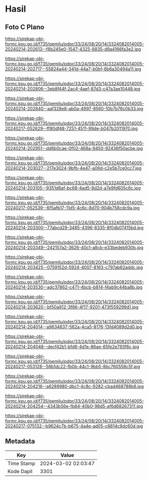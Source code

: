 # Hasil

## Foto C Plano

https://sirekap-obj-formc.kpu.go.id/f735/pemilu/pdpr/33/24/08/20/14/3324082014005-20240214-202613--f8b245e0-1547-4325-8835-d9a4166fa3e2.jpg

https://sirekap-obj-formc.kpu.go.id/f735/pemilu/pdpr/33/24/08/20/14/3324082014005-20240214-202717--55824a44-341d-44a7-b0bf-6b6a30494a11.jpg

https://sirekap-obj-formc.kpu.go.id/f735/pemilu/pdpr/33/24/08/20/14/3324082014005-20240214-202806--3eb8f44f-2ac4-4aef-87d3-c47a3ae10448.jpg

https://sirekap-obj-formc.kpu.go.id/f735/pemilu/pdpr/33/24/08/20/14/3324082014005-20240214-202840--aaf328e8-ab0a-4997-8560-10b7b76c0b33.jpg

https://sirekap-obj-formc.kpu.go.id/f735/pemilu/pdpr/33/24/08/20/14/3324082014005-20240217-052629--ff80df48-7251-4511-99de-b047b2011970.jpg

https://sirekap-obj-formc.kpu.go.id/f735/pemilu/pdpr/33/24/08/20/14/3324082014005-20240214-202951--dd6b0cae-0f02-468a-9450-92436f50acbe.jpg

https://sirekap-obj-formc.kpu.go.id/f735/pemilu/pdpr/33/24/08/20/14/3324082014005-20240214-203027--217e3024-9bfb-4e47-a06d-c2e5b7ce0cc7.jpg

https://sirekap-obj-formc.kpu.go.id/f735/pemilu/pdpr/33/24/08/20/14/3324082014005-20240214-203105--9351d6af-bc68-4ad5-8d2d-a7e9fd605c6c.jpg

https://sirekap-obj-formc.kpu.go.id/f735/pemilu/pdpr/33/24/08/20/14/3324082014005-20240217-052539--6f5afb17-11d5-4c6c-8d70-904b758cdc9a.jpg

https://sirekap-obj-formc.kpu.go.id/f735/pemilu/pdpr/33/24/08/20/14/3324082014005-20240214-203300--77abcd29-3485-4396-8335-8f0db07415bd.jpg

https://sirekap-obj-formc.kpu.go.id/f735/pemilu/pdpr/33/24/08/20/14/3324082014005-20240214-203349--242157a2-3626-40c1-a8cb-e33bedeb930b.jpg

https://sirekap-obj-formc.kpu.go.id/f735/pemilu/pdpr/33/24/08/20/14/3324082014005-20240214-203425--0759152d-5924-4007-8163-c797ab62addc.jpg

https://sirekap-obj-formc.kpu.go.id/f735/pemilu/pdpr/33/24/08/20/14/3324082014005-20240214-203530--adc37862-c471-4bcb-b814-f4ab9c44ba8b.jpg

https://sirekap-obj-formc.kpu.go.id/f735/pemilu/pdpr/33/24/08/20/14/3324082014005-20240214-203620--bf50a912-3f86-4f17-9201-473f559299d1.jpg

https://sirekap-obj-formc.kpu.go.id/f735/pemilu/pdpr/33/24/08/20/14/3324082014005-20240214-204014--a9634837-562a-4ca5-8176-13fd4089d2d0.jpg

https://sirekap-obj-formc.kpu.go.id/f735/pemilu/pdpr/33/24/08/20/14/3324082014005-20240214-204048--decf42b1-bfd6-4d1e-86ae-65fe2e793f6c.jpg

https://sirekap-obj-formc.kpu.go.id/f735/pemilu/pdpr/33/24/08/20/14/3324082014005-20240217-053128--58b1dc22-fb0b-44c1-9bb5-8bc760558c5f.jpg

https://sirekap-obj-formc.kpu.go.id/f735/pemilu/pdpr/33/24/08/20/14/3324082014005-20240214-204216--a6289980-dbc1-4c8c-9282-cbad468788b6.jpg

https://sirekap-obj-formc.kpu.go.id/f735/pemilu/pdpr/33/24/08/20/14/3324082014005-20240214-204254--4343b56e-fb84-40b0-98d5-af6d68267311.jpg

https://sirekap-obj-formc.kpu.go.id/f735/pemilu/pdpr/33/24/08/20/14/3324082014005-20240217-075132--b9624c7b-b675-4a4e-ad05-c8814c9dc60d.jpg


## Metadata

| Key        | Value               |
| ---------- | ------------------- |
| Time Stamp | 2024-03-02 02:03:47 |
| Kode Dapil | 3301                |



